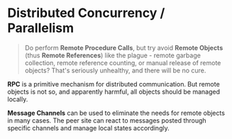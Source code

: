 # Distributed Concurrency / Parallelism

> Do perform **Remote Procedure Calls**, but try avoid **Remote Objects** (thus **Remote References**) like the plague - remote garbage collection, remote reference counting, or manual release of remote objects? That's seriously unhealthy, and there will be no cure.

**RPC** is a primitive mechanism for distributed communication. But remote objects is not so, and apparently harmful, all objects should be managed locally.

**Message Channels** can be used to eliminate the needs for remote objects in many cases. The peer site can react to messages posted through specific channels and manage local states accordingly.

